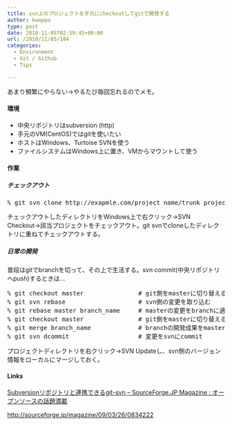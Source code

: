 ```yaml
---
title: svn上のプロジェクトを手元にcheckoutしてgitで開発する
author: kwappa
type: post
date: 2010-11-05T02:59:45+00:00
url: /2010/11/05/184
categories:
  - Environment
  - Git / Github
  - Tips

---
```

あまり頻繁にやらない→やるたび毎回忘れるのでメモ。

#### 環境

  * 中央リポジトリはsubversion (http)
  * 手元のVM(CentOS)ではgitを使いたい
  * ホストはWindows、Turtoise SVNを使う
  * ファイルシステムはWindows上に置き、VMからマウントして使う

#### 作業

##### チェックアウト

<pre class="code">% git svn clone http://exapmle.com/project_name/trunk project_name</pre>

チェックアウトしたディレクトリをWindows上で右クリック→SVN Checkout→該当プロジェクトをチェックアウト。git svnでcloneしたディレクトリに重ねてチェックアウトする。

##### 日常の開発

普段はgitでbranchを切って、その上で生活する。svn commit(中央リポジトリへpush)するときは…

<pre class="code">% git checkout master&nbsp; &nbsp;&nbsp; &nbsp;&nbsp; &nbsp;&nbsp; &nbsp;&nbsp; &nbsp;<span class="rem"># git側をmasterに切り替える</span>
% git svn rebase&nbsp; &nbsp;&nbsp; &nbsp;&nbsp; &nbsp;&nbsp; &nbsp;&nbsp; &nbsp;&nbsp; &nbsp;&nbsp; <span class="rem"># svn側の変更を取り込む</span>
% git rebase master branch_name&nbsp; &nbsp;&nbsp; <span class="rem"># masterの変更をbranchに適用</span>
% git checkout master&nbsp; &nbsp;&nbsp; &nbsp;&nbsp; &nbsp;&nbsp; &nbsp;&nbsp; &nbsp;<span class="rem"># git側をmasterに切り替える</span>
% git merge branch_name&nbsp; &nbsp;&nbsp; &nbsp;&nbsp; &nbsp;&nbsp; &nbsp; <span class="rem"># branchの開発成果をmasterにmerge</span>
% git svn dcommit&nbsp; &nbsp;&nbsp; &nbsp;&nbsp; &nbsp;&nbsp; &nbsp;&nbsp; &nbsp;&nbsp; &nbsp; <span class="rem"># 変更をsvnにcommit</span>
</pre>

プロジェクトディレクトリを右クリック→SVN Updateし、svn側のバージョン情報をローカルにマージしておく。

#### Links

<a href="http://sourceforge.jp/magazine/09/03/26/0834222" target="_blank">Subversionリポジトリと連携できるgit-svn &#8211; SourceForge.JP Magazine : オープンソースの話題満載</a>
  
http://sourceforge.jp/magazine/09/03/26/0834222
